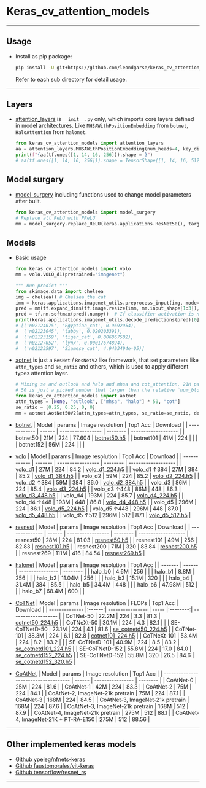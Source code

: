 # Keras_cv_attention_models
***

## Usage
  - Install as pip package:
    ```sh
    pip install -U git+https://github.com/leondgarse/keras_cv_attention_models
    ```
    Refer to each sub directory for detail usage.
***
## Layers
  - [attention_layers](keras_cv_attention_models/attention_layers) is `__init__.py` only, which imports core layers defined in model architectures. Like `MHSAWithPositionEmbedding` from `botnet`, `HaloAttention` from `halonet`.
    ```py
    from keras_cv_attention_models import attention_layers
    aa = attention_layers.MHSAWithPositionEmbedding(num_heads=4, key_dim=128, relative=True)
    print(f"{aa(tf.ones([1, 14, 16, 256])).shape = }")
    # aa(tf.ones([1, 14, 16, 256])).shape = TensorShape([1, 14, 16, 512])
    ```
## Model surgery
  - [model_surgery](keras_cv_attention_models/model_surgery) including functions used to change model parameters after built.
    ```py
    from keras_cv_attention_models import model_surgery
    # Replace all ReLU with PReLU
    mm = model_surgery.replace_ReLU(keras.applications.ResNet50(), target_activation='PReLU')
    ```
## Models
  - Basic usage
    ```py
    from keras_cv_attention_models import volo
    mm = volo.VOLO_d1(pretrained="imagenet")

    """ Run predict """
    from skimage.data import chelsea
    img = chelsea() # Chelsea the cat
    imm = keras.applications.imagenet_utils.preprocess_input(img, mode='torch')
    pred = mm(tf.expand_dims(tf.image.resize(imm, mm.input_shape[1:3]), 0)).numpy()
    pred = tf.nn.softmax(pred).numpy()  # If classifier activation is not softmax
    print(keras.applications.imagenet_utils.decode_predictions(pred)[0])
    # [('n02124075', 'Egyptian_cat', 0.9692954),
    #  ('n02123045', 'tabby', 0.020203391),
    #  ('n02123159', 'tiger_cat', 0.006867502),
    #  ('n02127052', 'lynx', 0.00017674894),
    #  ('n02123597', 'Siamese_cat', 4.9493494e-05)]
    ```
  - [aotnet](keras_cv_attention_models/aotnet) is just a `ResNet` / `ResNetV2` like framework, that set parameters like `attn_types` and `se_ratio` and others, which is used to apply different types attention layer.
    ```py
    # Mixing se and outlook and halo and mhsa and cot_attention, 21M parameters
    # 50 is just a picked number that larger than the relative `num_block`
    from keras_cv_attention_models import aotnet
    attn_types = [None, "outlook", ["mhsa", "halo"] * 50, "cot"]
    se_ratio = [0.25, 0.25, 0, 0]
    mm = aotnet.AotNet50V2(attn_types=attn_types, se_ratio=se_ratio, deep_stem=True, strides=1)
    ```
  - [botnet](keras_cv_attention_models/botnet)
    | Model        | params | Image  resolution | Top1 Acc | Download            |
    | ------------ | ------ | ----------------- | -------- | ------------------- |
    | botnet50     | 21M    | 224               | 77.604   | [botnet50.h5](https://github.com/leondgarse/keras_cv_attention_models/releases/download/botnet/botnet50.h5)  |
    | botnet101    | 41M    | 224               |          |  |
    | botnet152    | 56M    | 224               |          |  |

  - [volo](keras_cv_attention_models/volo)
    | Model        | params | Image  resolution | Top1 Acc | Download            |
    | ------------ | ------- | ----------------- | -------- | ------------------- |
    | volo_d1      | 27M     | 224               | 84.2     | [volo_d1_224.h5](https://github.com/leondgarse/keras_cv_attention_models/releases/download/volo/volo_d1_224.h5)  |
    | volo_d1 ↑384 | 27M     | 384               | 85.2     | [volo_d1_384.h5](https://github.com/leondgarse/keras_cv_attention_models/releases/download/volo/volo_d1_384.h5)  |
    | volo_d2      | 59M     | 224               | 85.2     | [volo_d2_224.h5](https://github.com/leondgarse/keras_cv_attention_models/releases/download/volo/volo_d2_224.h5)  |
    | volo_d2 ↑384 | 59M     | 384               | 86.0     | [volo_d2_384.h5](https://github.com/leondgarse/keras_cv_attention_models/releases/download/volo/volo_d2_384.h5)  |
    | volo_d3      | 86M     | 224               | 85.4     | [volo_d3_224.h5](https://github.com/leondgarse/keras_cv_attention_models/releases/download/volo/volo_d3_224.h5)  |
    | volo_d3 ↑448 | 86M     | 448               | 86.3     | [volo_d3_448.h5](https://github.com/leondgarse/keras_cv_attention_models/releases/download/volo/volo_d3_448.h5)  |
    | volo_d4      | 193M    | 224               | 85.7     | [volo_d4_224.h5](https://github.com/leondgarse/keras_cv_attention_models/releases/download/volo/volo_d4_224.h5)  |
    | volo_d4 ↑448 | 193M    | 448               | 86.8     | [volo_d4_448.h5](https://github.com/leondgarse/keras_cv_attention_models/releases/download/volo/volo_d4_448.h5) |
    | volo_d5      | 296M    | 224               | 86.1     | [volo_d5_224.h5](https://github.com/leondgarse/keras_cv_attention_models/releases/download/volo/volo_d5_224.h5) |
    | volo_d5 ↑448 | 296M    | 448               | 87.0     | [volo_d5_448.h5](https://github.com/leondgarse/keras_cv_attention_models/releases/download/volo/volo_d5_448.h5) |
    | volo_d5 ↑512 | 296M    | 512               | 87.1     | [volo_d5_512.h5](https://github.com/leondgarse/keras_cv_attention_models/releases/download/volo/volo_d5_512.h5) |

  - [resnest](keras_cv_attention_models/resnest)
    | Model          | params | Image  resolution | Top1 Acc | Download            |
    | -------------- | ------ | ----------------- | -------- | ------------------- |
    | resnest50      | 28M    | 224               | 81.03    | [resnest50.h5](https://github.com/leondgarse/keras_cv_attention_models/releases/download/resnest/resnest50.h5)  |
    | resnest101     | 49M    | 256               | 82.83    | [resnest101.h5](https://github.com/leondgarse/keras_cv_attention_models/releases/download/resnest/resnest101.h5)  |
    | resnest200     | 71M    | 320               | 83.84    | [resnest200.h5](https://github.com/leondgarse/keras_cv_attention_models/releases/download/resnest/resnest200.h5)  |
    | resnest269     | 111M   | 416               | 84.54    | [resnest269.h5](https://github.com/leondgarse/keras_cv_attention_models/releases/download/resnest/resnest269.h5)  |

  - [halonet](keras_cv_attention_models/halonet)
    | Model   | params | Image resolution | Top1 Acc |
    | ------- | ------ | ---------------- | -------- |
    | halo_b0 | 4.6M   | 256              |          |
    | halo_b1 | 8.8M   | 256              |          |
    | halo_b2 | 11.04M | 256              |          |
    | halo_b3 | 15.1M  | 320              |          |
    | halo_b4 | 31.4M  | 384              | 85.5    |
    | halo_b5 | 34.4M  | 448              |          |
    | halo_b6 | 47.98M | 512              |          |
    | halo_b7 | 68.4M  | 600              |          |

  - [CoTNet](keras_cv_attention_models/cotnet)
    | Model          | params | Image resolution | FLOPs | Top1 Acc | Download            |
    | -------------- |:------:| ---------------- | ----- |:--------:| ------------------- |
    | CoTNet-50      | 22.2M  | 224              | 3.3   |   81.3   | [cotnet50_224.h5](https://github.com/leondgarse/keras_cv_attention_models/releases/download/cotnet/cotnet50_224.h5) |
    | CoTNeXt-50     | 30.1M  | 224              | 4.3   |   82.1   |  |
    | SE-CoTNetD-50  | 23.1M  | 224              | 4.1   |   81.6   | [se_cotnetd50_224.h5](https://github.com/leondgarse/keras_cv_attention_models/releases/download/cotnet/se_cotnetd50_224.h5) |
    | CoTNet-101     | 38.3M  | 224              | 6.1   |   82.8   | [cotnet101_224.h5](https://github.com/leondgarse/keras_cv_attention_models/releases/download/cotnet/cotnet101_224.h5) |
    | CoTNeXt-101    | 53.4M  | 224              | 8.2   |   83.2   |  |
    | SE-CoTNetD-101 | 40.9M  | 224              | 8.5   |   83.2   | [se_cotnetd101_224.h5](https://github.com/leondgarse/keras_cv_attention_models/releases/download/cotnet/se_cotnetd101_224.h5) |
    | SE-CoTNetD-152 | 55.8M  | 224              | 17.0  |   84.0   | [se_cotnetd152_224.h5](https://github.com/leondgarse/keras_cv_attention_models/releases/download/cotnet/se_cotnetd152_224.h5) |
    | SE-CoTNetD-152 | 55.8M  | 320              | 26.5  |   84.6   | [se_cotnetd152_320.h5](https://github.com/leondgarse/keras_cv_attention_models/releases/download/cotnet/se_cotnetd152_320.h5) |

  - [CoAtNet](keras_cv_attention_models/coatnet)
    | Model                                | params | Image resolution | Top1 Acc |
    | ------------------------------------ | ------ | ---------------- | -------- |
    | CoAtNet-0                            | 25M    | 224              | 81.6     |
    | CoAtNet-1                            | 42M    | 224              | 83.3     |
    | CoAtNet-2                            | 75M    | 224              | 84.1     |
    | CoAtNet-2, ImageNet-21k pretrain     | 75M    | 224              | 87.1     |
    | CoAtNet-3                            | 168M   | 224              | 84.5     |
    | CoAtNet-3, ImageNet-21k pretrain     | 168M   | 224              | 87.6     |
    | CoAtNet-3, ImageNet-21k pretrain     | 168M   | 512              | 87.9     |
    | CoAtNet-4, ImageNet-21k pretrain     | 275M   | 512              | 88.1     |
    | CoAtNet-4, ImageNet-21K + PT-RA-E150 | 275M   | 512              | 88.56    |
***

## Other implemented keras models
  - [Github ypeleg/nfnets-keras](https://github.com/ypeleg/nfnets-keras)
  - [Github faustomorales/vit-keras](https://github.com/faustomorales/vit-keras)
  - [Github tensorflow/resnet_rs](https://github.com/tensorflow/tpu/tree/master/models/official/resnet/resnet_rs)
***
